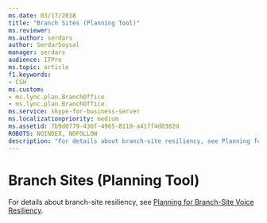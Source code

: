 ```yaml
---
ms.date: 03/17/2018
title: "Branch Sites (Planning Tool)"
ms.reviewer: 
ms.author: serdars
author: SerdarSoysal
manager: serdars
audience: ITPro
ms.topic: article
f1.keywords:
- CSH
ms.custom:
- ms.lync.plan.BranchOffice
- ms.lync.plan.BranchOffice
ms.service: skype-for-business-server
ms.localizationpriority: medium
ms.assetid: 7b9d0779-436f-4965-8110-a41ff4d0302d
ROBOTS: NOINDEX, NOFOLLOW
description: "For details about branch-site resiliency, see Planning for Branch-Site Voice Resiliency."
---
```


# Branch Sites (Planning Tool)

For details about branch-site resiliency, see [Planning for Branch-Site Voice Resiliency](/previous-versions/office/lync-server-2013/lync-server-2013-planning-for-branch-site-voice-resiliency).
